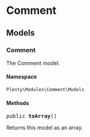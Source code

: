 

# Comment<a name="comment_comment"></a>
    
## Models<a name="comment_comment_models"></a>
### Comment<a name="comment_models_comment"></a>

The Comment model.


#### Namespace

`Plenty\Modules\Comment\Models`



#### Methods

<pre>public <strong>toArray</strong>()</pre>

    
Returns this model as an array.
    
